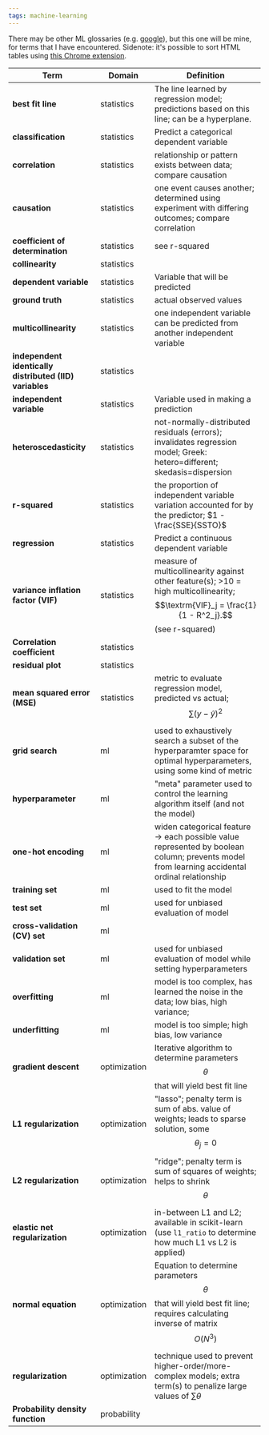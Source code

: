 ```yaml
---
tags: machine-learning
---
```


There may be other ML glossaries (e.g. [google](https://developers.google.com/machine-learning/glossary)), but this one will be mine, for terms that I have encountered.
Sidenote: it's possible to sort HTML tables using [this Chrome extension](https://chrome.google.com/webstore/detail/html-table-auto-sort/bpgbkjehkeffmmjfmdlmjjlffgkdcljp/related?hl=en).

| Term                                                    | Domain       | Definition                                                                                                                                     |
| ------------------------------------------------------- | ------------ | ---------------------------------------------------------------------------------------------------------------------------------------------- |
| **best fit line**                                       | statistics   | The line learned by regression model; predictions based on this line; can be a hyperplane.                                                     |
| **classification**                                      | statistics   | Predict a categorical dependent variable                                                                                                       |
| **correlation**                                         | statistics   | relationship or pattern exists between data; compare causation                                                                                 |
| **causation**                                           | statistics   | one event causes another; determined using experiment with differing outcomes; compare correlation                                             |
| **coefficient of determination**                        | statistics   | see r-squared                                                                                                                                  |
| **collinearity**                                        | statistics   |                                                                                                                                                |
| **dependent variable**                                  | statistics   | Variable that will be predicted                                                                                                                |
| **ground truth**                                        | statistics   | actual observed values                                                                                                                         |
| **multicollinearity**                                   | statistics   | one independent variable can be predicted from another independent variable                                                                    |
| **independent identically distributed (IID) variables** | statistics   |                                                                                                                                                |
| **independent variable**                                | statistics   | Variable used in making a prediction                                                                                                           |
| **heteroscedasticity**                                  | statistics   | not-normally-distributed residuals (errors); invalidates regression model; Greek: hetero=different; skedasis=dispersion                        |
| **r-squared**                                           | statistics   | the proportion of independent variable variation accounted for by the predictor; $1 - \frac{SSE}{SSTO}$                                        |
| **regression**                                          | statistics   | Predict a continuous dependent variable                                                                                                        |
| **variance inflation factor (VIF)**                     | statistics   | measure of multicollinearity against other feature(s); >10 = high multicollinearity; $$\textrm{VIF}_j = \frac{1}{1 - R^2_j}.$$ (see r-squared) |
| **Correlation coefficient**                             | statistics   |                                                                                                                                                |
| **residual plot**                                       | statistics   |                                                                                                                                                |
| **mean squared error (MSE)**                            | statistics   | metric to evaluate regression model, predicted vs actual; $$\sum{(y - \hat{y})}^2$$                                                            |
| **grid search**                                         | ml           | used to exhaustively search a subset of the hyperparamter space for optimal hyperparameters, using some kind of metric                         |
| **hyperparameter**                                      | ml           | "meta" parameter used to control the learning algorithm itself (and not the model)                                                             |
| **one-hot encoding**                                    | ml           | widen categorical feature -> each possible value represented by boolean column; prevents model from learning accidental ordinal relationship   |
| **training set**                                        | ml           | used to fit the model                                                                                                                          |
| **test set**                                            | ml           | used for unbiased evaluation of model                                                                                                          |
| **cross-validation (CV) set**                           | ml           |                                                                                                                                                |
| **validation set**                                      | ml           | used for unbiased evaluation of model while setting hyperparameters                                                                            |
| **overfitting**                                         | ml           | model is too complex, has learned the noise in the data; low bias, high variance;                                                              |
| **underfitting**                                        | ml           | model is too simple; high bias, low variance                                                                                                   |
| **gradient descent**                                    | optimization | Iterative algorithm to determine parameters $$\theta$$ that will yield best fit line                                                           |
| **L1 regularization**                                   | optimization | "lasso"; penalty term is sum of abs. value of weights; leads to sparse solution, some $$\theta_{j} = 0$$                                       |
| **L2 regularization**                                   | optimization | "ridge"; penalty term is sum of squares of weights; helps to shrink $$\theta$$                                                                 |
| **elastic net regularization**                          | optimization | in-between L1 and L2; available in scikit-learn (use `l1_ratio` to determine how much L1 vs L2 is applied)                                     |
| **normal equation**                                     | optimization | Equation to determine parameters $$\theta$$ that will yield best fit line; requires calculating inverse of matrix $$O(N^3)$$                   |
| **regularization**                                      | optimization | technique used to prevent higher-order/more-complex models; extra term(s) to penalize large values of $\sum{\theta}$                           |
| **Probability density function**                        | probability  |                                                                                                                                                |
